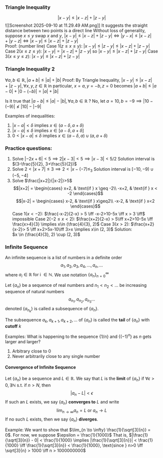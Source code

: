 ### Triangle Inequality

$$|x-y|\leq|x-z|+|z-y|$$
![[Screenshot 2025-09-10 at 11.29.49 AM.png]]
	It suggests the straight distance between two points is a direct line
	Without loss of generality, suppose $x \leq y$
			swap $x$ and $y$, $|x-y|\leq|x-z|+|z-y| \iff |y-x|\leq|x-z|+|y-z| \iff  |x-y|\leq |x-z|+|z-y|$   
	Proof: (number line)
		Case 1($z\leq x\leq y$):
			$|x-y|\leq|z-y|\leq|x-z|+|z-y|$ 
		Case 2($x\leq z\leq y$):
			$|x-y|=|x-z|+|z-y|$ so $|x-y|\leq|x-z|+|z-y|$
		Case 3($x\leq y\leq z$):
			$|x-y|\leq|x-z|+|z-y|$
### Triangle Inequality 2
$\forall a, b \in \mathbb{R}, |a+b|\leq|a|+|b|$
Proof:
	By Triangle Inequality, $|x-y|\leq|x-z|+|z-y|, \forall x, y, z \in \mathbb{R}$
	in particular, $x= a, y = -b, z =0$
	becomes $|a+b|\leq|a-0|+|0-(-b)| = |a|+|b|$
	
Is it true that $|a - b|\leq|a|-|b|, \forall a, b \in \mathbb{R}$ ?
	No, let $a = 10, b = -9 \implies |10-(-9)|\nleq|10|-|-9|$ 

Examples of inequalities:
1) $|x-a|<\delta$ implies $x \in (a-\delta, a+\delta)$
2) $|x-a|\leq \delta$ implies $x \in [a-\delta, a+\delta]$
3) $0<|x-a|\leq\delta$ implies $x \in (a-\delta, a) \cup (a, a+\delta)$

### Practice questions:
1) Solve $|-2x+6|<5 \implies 2|x-3|<5 \implies |x-3|< 5/2$ 
	Solution interval is $(3-\frac{5}{2}, 3+\frac{5}{2})$
2) Solve $2<|x+7|\leq {3} \implies 2<|x-(-7)\leq_{3}$
	 Solution interval is $[-10, -9)\cup(-5, -4]$
3) Solve $\frac{|x+2|}{|x-2|}>5$
	$$|x+2| = \begin{cases}
x+2, & \text{if } x \geq -2\\
-x+2, & \text{if } x < -2
\end{cases}$$$$|x-2| = \begin{cases}
x-2, & \text{if } x\geq2\\
-x-2, & \text{if } x<2
\end{cases}$$
	Case 1($x<-2$):
	$\frac{-x-2}{2-x} > 5 \iff -x-2>10-5x \iff x > 3 \iff$ impossible
	Case 2($-2\leq x<2$):
	$\frac{x+2}{2-x} > 5\iff x+2>10-5x \iff \frac{x>4}{3} \implies x\in (\frac{4}{3}, 2)$ 
	Case 3($x>2$):
	$\frac{x+2}{x-2}> 5 \iff x+2>5x-10\iff 3>x \implies x\in (2, 3)$
	Solution:  
	$x \in (\frac{4}{3}, 2) \cup (2, 3)$


### Infinite Sequence
An infinite sequence is a list of numbers in a definite order
$$a_{1}, a_{2}, a_{3}, a_{4}, \dots, a_{n}, \dots$$
where $a_{i} \in \mathbb{R} \text{ for i } \in \mathbb{N}$. We use notation $\{a_{n}\}^{\infty}_{n=0}$

Let $\{a_{n}\}$ be a sequence of real numbers and $n_1< n_2< \dots$ be increasing sequence of natural numbers$$a_{n_{1}}, a_{n_{2}}, a_{n_{3}}\dots$$ denoted $\{a_{n_{k}}\}$ is called a subsequence of $\{a_{n}\}$.

The subsequence $a_{k}, a_{k+1}, a_{k+2},\dots$ of $\{a_{n}\}$  is called the **tail** of $\{a_{n}\}$ with **cutoff** $k$


Examples:
What is happening to the sequence $\{1/n\}$ and $\{(-1)^n\}$ as $n$ gets larger and larger?
1) Arbitrary close to 0
2) Never arbitrarily close to any single number
#### Convergence of Infinite Sequence

Let $\{a_{n}\}$ be a sequence and $L \in \mathbb{R}$. We say that $L$ is the **limit** of $\{a_{n}\}$ if $\forall \epsilon > 0, \exists \mathbb{N}$ s.t. if $n>N$, then
$$
|a_{n}-L|<\epsilon
$$ 
If such an $L$ exists, we say $\{a_{n}\}$ **converges to** $L$ and write
$$\lim_{n \to \infty} a_{n} = L \text{ or } a_{n} \to L$$If no such $L$ exists, then we say $\{a_{n}\}$ **diverges**.

Example:
We want to show that $\lim_{n \to \infty} \frac{1}{\sqrt[3]{n}} = 0$. For now, we suppose $\epsilon = \frac{1}{1000}$
That is, $|\frac{1}{\sqrt[3]{n}} - 0| < \frac{1}{1000} \implies |\frac{1}{\sqrt[3]{n}}| < \frac{1}{1000} \iff  \frac{1}{\sqrt[3]{n}} < \frac{1}{1000}, \text{since } n>0 \iff \sqrt[3]{n} > 1000 \iff n > 1000000000$






